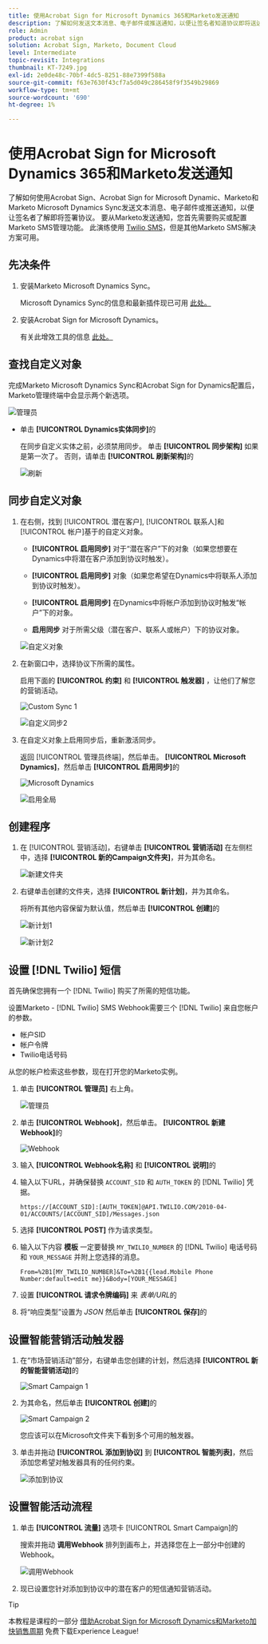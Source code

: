 ```yaml
---
title: 使用Acrobat Sign for Microsoft Dynamics 365和Marketo发送通知
description: 了解如何发送文本消息、电子邮件或推送通知，以便让签名者知道协议即将送达
role: Admin
product: acrobat sign
solution: Acrobat Sign, Marketo, Document Cloud
level: Intermediate
topic-revisit: Integrations
thumbnail: KT-7249.jpg
exl-id: 2e0de48c-70bf-4dc5-8251-88e7399f588a
source-git-commit: f63e7630f43cf7a5d049c286458f9f3549b29869
workflow-type: tm+mt
source-wordcount: '690'
ht-degree: 1%

---
```


# 使用Acrobat Sign for Microsoft Dynamics 365和Marketo发送通知

了解如何使用Acrobat Sign、Acrobat Sign for Microsoft Dynamic、Marketo和Marketo Microsoft Dynamics Sync发送文本消息、电子邮件或推送通知，以便让签名者了解即将签署协议。 要从Marketo发送通知，您首先需要购买或配置Marketo SMS管理功能。 此演练使用 [Twilio SMS](https://launchpoint.marketo.com/twilio/twilio-sms-for-marketo/)，但是其他Marketo SMS解决方案可用。

## 先决条件

1. 安装Marketo Microsoft Dynamics Sync。

   Microsoft Dynamics Sync的信息和最新插件现已可用 [此处。](https://experienceleague.adobe.com/docs/marketo/using/product-docs/crm-sync/microsoft-dynamics/marketo-plugin-releases-for-microsoft-dynamics.html)

1. 安装Acrobat Sign for Microsoft Dynamics。

   有关此增效工具的信息 [此处。](https://helpx.adobe.com/ca/sign/using/microsoft-dynamics-integration-installation-guide.html)

## 查找自定义对象

完成Marketo Microsoft Dynamics Sync和Acrobat Sign for Dynamics配置后，Marketo管理终端中会显示两个新选项。

![管理员](assets/adminTerminal.png)

* 单击 **[!UICONTROL Dynamics实体同步]**&#x200B;的

   在同步自定义实体之前，必须禁用同步。 单击 **[!UICONTROL 同步架构]** 如果是第一次了。 否则，请单击 **[!UICONTROL 刷新架构]**&#x200B;的

   ![刷新](assets/refreshSchema.png)

## 同步自定义对象

1. 在右侧，找到 [!UICONTROL 潜在客户], [!UICONTROL 联系人]和 [!UICONTROL 帐户]基于的自定义对象。

   * **[!UICONTROL 启用同步]** 对于“潜在客户”下的对象（如果您想要在Dynamics中将潜在客户添加到协议时触发）。

   * **[!UICONTROL 启用同步]** 对象（如果您希望在Dynamics中将联系人添加到协议时触发）。

   * **[!UICONTROL 启用同步]** 在Dynamics中将帐户添加到协议时触发“帐户”下的对象。

   * **启用同步** 对于所需父级（潜在客户、联系人或帐户）下的协议对象。

   ![自定义对象](assets/enableSyncDynamics.png)

1. 在新窗口中，选择协议下所需的属性。

   启用下面的 **[!UICONTROL 约束]** 和 **[!UICONTROL 触发器]** ，让他们了解您的营销活动。

   ![Custom Sync 1](assets/entitySync1.png)

   ![自定义同步2](assets/entitySync2.png)

1. 在自定义对象上启用同步后，重新激活同步。

   返回 [!UICONTROL 管理员终端]，然后单击。 **[!UICONTROL Microsoft Dynamics]**，然后单击 **[!UICONTROL 启用同步]**&#x200B;的

   ![Microsoft Dynamics](assets/microsoftDynamics.png)

   ![启用全局](assets/enableGlobalDynamics.png)

## 创建程序

1. 在 [!UICONTROL 营销活动]，右键单击 **[!UICONTROL 营销活动]** 在左侧栏中，选择 **[!UICONTROL 新的Campaign文件夹]**，并为其命名。

   ![新建文件夹](assets/newFolder.png)

1. 右键单击创建的文件夹，选择 **[!UICONTROL 新计划]**，并为其命名。

   将所有其他内容保留为默认值，然后单击 **[!UICONTROL 创建]**&#x200B;的

   ![新计划1](assets/newProgram1.png)

   ![新计划2](assets/newProgram2.png)

## 设置 [!DNL Twilio] 短信

首先确保您拥有一个 [!DNL Twilio] 购买了所需的短信功能。

设置Marketo - [!DNL Twilio] SMS Webhook需要三个 [!DNL Twilio] 来自您帐户的参数。

* 帐户SID
* 帐户令牌
* Twilio电话号码

从您的帐户检索这些参数，现在打开您的Marketo实例。

1. 单击 **[!UICONTROL 管理员]** 右上角。

   ![管理员](assets/adminTab.png)

1. 单击 **[!UICONTROL Webhook]**，然后单击。 **[!UICONTROL 新建Webhook]**&#x200B;的

   ![Webhook](assets/webhooks.png)

1. 输入 **[!UICONTROL Webhook名称]** 和 **[!UICONTROL 说明]**&#x200B;的

1. 输入以下URL，并确保替换 `ACCOUNT_SID` 和 `AUTH_TOKEN` 的 [!DNL Twilio] 凭据。

   ```
   https://[ACCOUNT_SID]:[AUTH_TOKEN]@API.TWILIO.COM/2010-04-01/ACCOUNTS/[ACCOUNT_SID]/Messages.json
   ```

1. 选择 **[!UICONTROL POST]** 作为请求类型。

1. 输入以下内容 **模板** 一定要替换 `MY_TWILIO_NUMBER` 的 [!DNL Twilio] 电话号码和 `YOUR_MESSAGE` 并附上您选择的消息。

   ```
   From=%2B1[MY_TWILIO_NUMBER]&To=%2B1{{lead.Mobile Phone Number:default=edit me}}&Body=[YOUR_MESSAGE]
   ```

1. 设置 **[!UICONTROL 请求令牌编码]** 来 *表单/URL*&#x200B;的

1. 将“响应类型”设置为 *JSON* 然后单击 **[!UICONTROL 保存]**&#x200B;的

## 设置智能营销活动触发器

1. 在“市场营销活动”部分，右键单击您创建的计划，然后选择 **[!UICONTROL 新的智能营销活动]**&#x200B;的

   ![Smart Campaign 1](assets/smartCampaign1.png)

1. 为其命名，然后单击 **[!UICONTROL 创建]**&#x200B;的

   ![Smart Campaign 2](assets/smartCampaign3.png)

   您应该可以在Microsoft文件夹下看到多个可用的触发器。

1. 单击并拖动 **[!UICONTROL 添加到协议]** 到 **[!UICONTROL 智能列表]**，然后添加您希望对触发器具有的任何约束。

   ![添加到协议](assets/addedToAgreementDynamics.png)

## 设置智能活动流程

1. 单击 **[!UICONTROL 流量]** 选项卡 [!UICONTROL Smart Campaign]的

   搜索并拖动 **调用Webhook** 排列到画布上，并选择您在上一部分中创建的Webhook。

   ![调用Webhook](assets/callWebhook.png)

1. 现已设置您针对添加到协议中的潜在客户的短信通知营销活动。
>[!TIP]
>
>本教程是课程的一部分 [借助Acrobat Sign for Microsoft Dynamics和Marketo加快销售周期](https://experienceleague.adobe.com/?recommended=Sign-U-1-2021.1) 免费下载Experience League!